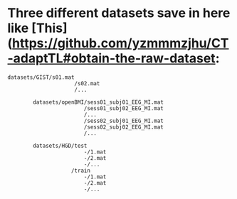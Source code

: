 # Three different datasets save in here like [This](https://github.com/yzmmmzjhu/CT-adaptTL#obtain-the-raw-dataset:

    datasets/GIST/s01.mat
                         /s02.mat
                         /...
    
            datasets/openBMI/sess01_subj01_EEG_MI.mat
                            /sess01_subj02_EEG_MI.mat
                            /...
                            /sess02_subj01_EEG_MI.mat
                            /sess02_subj02_EEG_MI.mat
                            /...
    
            datasets/HGD/test
                            -/1.mat
                            -/2.mat
                            -/...
                        /train
                            -/1.mat
                            -/2.mat
                            -/...
